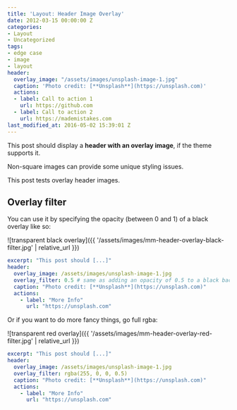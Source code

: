 ```yaml
---
title: 'Layout: Header Image Overlay'
date: 2012-03-15 00:00:00 Z
categories:
- Layout
- Uncategorized
tags:
- edge case
- image
- layout
header:
  overlay_image: "/assets/images/unsplash-image-1.jpg"
  caption: 'Photo credit: [**Unsplash**](https://unsplash.com)'
  actions:
  - label: Call to action 1
    url: https://github.com
  - label: Call to action 2
    url: https://mademistakes.com
last_modified_at: 2016-05-02 15:39:01 Z
---
```


This post should display a **header with an overlay image**, if the theme supports it.

Non-square images can provide some unique styling issues.

This post tests overlay header images.

## Overlay filter

You can use it by specifying the opacity (between 0 and 1) of a black overlay like so:

![transparent black overlay]({{ '/assets/images/mm-header-overlay-black-filter.jpg' | relative_url }})

```yaml
excerpt: "This post should [...]"
header:
  overlay_image: /assets/images/unsplash-image-1.jpg
  overlay_filter: 0.5 # same as adding an opacity of 0.5 to a black background
  caption: "Photo credit: [**Unsplash**](https://unsplash.com)"
  actions:
    - label: "More Info"
      url: "https://unsplash.com"
```

Or if you want to do more fancy things, go full rgba:

![transparent red overlay]({{ '/assets/images/mm-header-overlay-red-filter.jpg' | relative_url }})

```yaml
excerpt: "This post should [...]"
header:
  overlay_image: /assets/images/unsplash-image-1.jpg
  overlay_filter: rgba(255, 0, 0, 0.5)
  caption: "Photo credit: [**Unsplash**](https://unsplash.com)"
  actions:
    - label: "More Info"
      url: "https://unsplash.com"
```